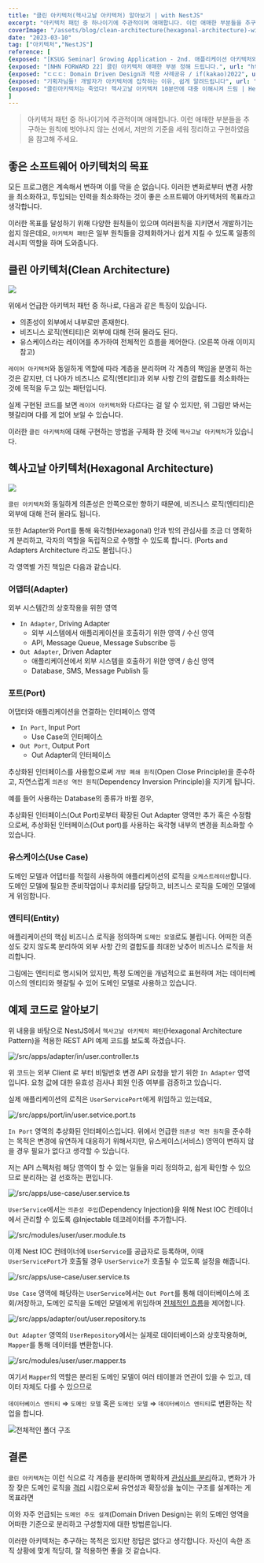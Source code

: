 ```yaml
---
title: "클린 아키텍처(헥사고날 아키텍처) 알아보기 | with NestJS"
excerpt: "아키텍처 패턴 중 하나이기에 주관적이며 애매합니다. 이런 애매한 부분들을 추구하는 원칙에 벗어나지 않는 선에서, 저만의 기준을 세워 정리하고 구현하였음을 참고해 주세요."
coverImage: "/assets/blog/clean-architecture(hexagonal-architecture)-with-nestjs/2.png"
date: "2023-03-10"
tag: ["아키텍처","NestJS"]
reference: [
{exposed: "[KSUG Seminar] Growing Application - 2nd. 애플리케이션 아키텍처와 객체지향", url: "https://www.youtube.com/watch?v=26S4VFUWlJM"},
{exposed: "[NHN FORWARD 22] 클린 아키텍처 애매한 부분 정해 드립니다.", url: "https://www.youtube.com/watch?v=g6Tg6_qpIVc"},
{exposed: "ㄷㄷㄷ: Domain Driven Design과 적용 사례공유 / if(kakao)2022", url: "https://www.youtube.com/watch?v=4QHvTeeTsj0"},
{exposed: "기획자님들! 개발자가 아키텍처에 집착하는 이유, 쉽게 알려드립니다", url: "https://www.youtube.com/watch?v=saxHxoUeeSw"},
{exposed: "클린아키텍처는 죽었다! 헥사고날 아키텍처 10분만에 대충 이해시켜 드림 | Hexagonal architecture", url: "https://www.youtube.com/watch?v=MKfSLrwLex8"},
]
---
```


> 아키텍처 패턴 중 하나이기에 주관적이며 애매합니다. 이런 애매한 부분들을 추구하는 원칙에 벗어나지 않는 선에서, 저만의 기준을 세워 정리하고 구현하였음을 참고해 주세요.

## 좋은 소프트웨어 아키텍처의 목표

모든 프로그램은 계속해서 변하며 이를 막을 순 없습니다. 이러한 변화로부터 변경 사항을 최소화하고, 투입되는 인력을 최소화하는 것이 좋은 소프트웨어 아키텍처의 목표라고 생각합니다.

이러한 목표를 달성하기 위해 다양한 원칙들이 있으며 여러원칙을 지키면서 개발하기는 쉽지 않은데요, `아키텍처 패턴`은 일부 원칙들을 강제화하거나 쉽게 지킬 수 있도록 일종의 레시피 역할을 하며 도와줍니다.

## 클린 아키텍처(Clean Architecture)

![](</assets/blog/clean-architecture(hexagonal-architecture)-with-nestjs/1.jpeg>)

위에서 언급한 아키텍처 패턴 중 하나로, 다음과 같은 특징이 있습니다.

- 의존성이 외부에서 내부로만 존재한다.
- 비즈니스 로직(엔티티)은 외부에 대해 전혀 몰라도 된다.
- 유스케이스라는 레이어를 추가하여 전체적인 흐름을 제어한다. (오른쪽 아래 이미지 참고)

`레이어 아키텍처`와 동일하게 역할에 따라 계층을 분리하며 각 계층의 책임을 분명히 하는 것은 같지만, 더 나아가 비즈니스 로직(엔티티)과 외부 사항 간의 결합도를 최소화하는 것에 목적을 두고 있는 패턴입니다.

실제 구현된 코드를 보면 `레이어 아키텍처`와 다르다는 걸 알 수 있지만, 위 그림만 봐서는 헷갈리며 다를 게 없어 보일 수 있습니다.

이러한 `클린 아키텍처`에 대해 구현하는 방법을 구체화 한 것에 `헥사고날 아키텍처`가 있습니다.

## 헥사고날 아키텍처(Hexagonal Architecture)

![](</assets/blog/clean-architecture(hexagonal-architecture)-with-nestjs/2.png>)

`클린 아키텍처`와 동일하게 의존성은 안쪽으로만 향하기 때문에, 비즈니스 로직(엔티티)은 외부에 대해 전혀 몰라도 됩니다.

또한 Adapter와 Port를 통해 육각형(Hexagonal) 안과 밖의 관심사를 조금 더 명확하게 분리하고, 각자의 역할을 독립적으로 수행할 수 있도록 합니다. (Ports and Adapters Architecture 라고도 불립니다.)

각 영역별 가진 책임은 다음과 같습니다.

### 어댑터(Adapter)

외부 시스템간의 상호작용을 위한 영역

- `In Adapter`, Driving Adapter
  - 외부 시스템에서 애플리케이션을 호출하기 위한 영역 / 수신 영역
  - API, Message Queue, Message Subscribe 등
- `Out Adapter`, Driven Adapter
  - 애플리케이션에서 외부 시스템을 호출하기 위한 영역 / 송신 영역
  - Database, SMS, Message Publish 등

### 포트(Port)

어댑터와 애플리케이션을 연결하는 인터페이스 영역

- `In Port`, Input Port
  - Use Case의 인터페이스
- `Out Port`, Output Port
  - Out Adapter의 인터페이스

추상화된 인터페이스를 사용함으로써 `개방 폐쇄 원칙`(Open Close Principle)을 준수하고, 자연스럽게 `의존성 역전 원칙`(Dependency Inversion Principle)을 지키게 됩니다.

예를 들어 사용하는 Database의 종류가 바뀔 경우,

추상화된 인터페이스(Out Port)로부터 확장된 Out Adapter 영역만 추가 혹은 수정함으로써, 추상화된 인터페이스(Out port)를 사용하는 육각형 내부의 변경을 최소화할 수 있습니다.

### 유스케이스(Use Case)

도메인 모델과 어댑터를 적절히 사용하여 애플리케이션의 로직을 `오케스트레이션`합니다. 도메인 모델에 필요한 준비작업이나 후처리를 담당하고, 비즈니스 로직을 도메인 모델에게 위임합니다.

### 엔티티(Entity)

애플리케이션의 핵심 비즈니스 로직을 정의하며 `도메인 모델`로도 불립니다. 어떠한 의존성도 갖지 않도록 분리하여 외부 사항 간의 결합도를 최대한 낮추어 비즈니스 로직을 처리합니다.

그림에는 엔티티로 명시되어 있지만, 특정 도메인을 개념적으로 표현하며 저는 데이터베이스의 엔티티와 헷갈릴 수 있어 도메인 모델로 사용하고 있습니다.

## 예제 코드로 알아보기

위 내용을 바탕으로 NestJS에서 `헥사고날 아키텍처 패턴`(Hexagonal Architecture Pattern)을 적용한 REST API 예제 코드를 보도록 하겠습니다.

![/src/apps/adapter/in/user.controller.ts](</assets/blog/clean-architecture(hexagonal-architecture)-with-nestjs/3.png>)

위 코드는 외부 Client 로 부터 비밀번호 변경 API 요청을 받기 위한 `In Adapter` 영역입니다. 요청 값에 대한 유효성 검사나 회원 인증 여부를 검증하고 있습니다.

실제 애플리케이션의 로직은 `UserServicePort`에게 위임하고 있는데요,

![/src/apps/port/in/user.setvice.port.ts](</assets/blog/clean-architecture(hexagonal-architecture)-with-nestjs/4.png>)

`In Port` 영역의 추상화된 인터페이스입니다. 위에서 언급한 `의존성 역전 원칙`을 준수하는 목적은 변경에 유연하게 대응하기 위해서지만, 유스케이스(서비스) 영역이 변하지 않을 경우 필요가 없다고 생각할 수 있습니다.

저는 API 스펙처럼 해당 영역이 할 수 있는 일들을 미리 정의하고, 쉽게 확인할 수 있으므로 분리하는 걸 선호하는 편입니다.

![/src/apps/use-case/user.service.ts](</assets/blog/clean-architecture(hexagonal-architecture)-with-nestjs/5.png>)

`UserService`에서는 `의존성 주입`(Dependency Injection)을 위해 Nest IOC 컨테이너에서 관리할 수 있도록 @Injectable 데코레이터를 추가합니다.

![/src/modules/user/user.module.ts](</assets/blog/clean-architecture(hexagonal-architecture)-with-nestjs/6.png>)

이제 Nest IOC 컨테이너에 `UserService`를 공급자로 등록하며, 이때 `UserServicePort`가 호출될 경우 `UserService`가 호출될 수 있도록 설정을 해줍니다.

![/src/apps/use-case/user.service.ts](</assets/blog/clean-architecture(hexagonal-architecture)-with-nestjs/7.png>)

`Use Case` 영역에 해당하는 `UserService`에서는 `Out Port`를 통해 데이터베이스에 조회/저장하고, 도메인 로직을 도메인 모델에게 위임하며 <u>전체적인 흐름</u>을 제어합니다.

![/src/apps/adapter/out/user.repository.ts](</assets/blog/clean-architecture(hexagonal-architecture)-with-nestjs/8.png>)

`Out Adapter` 영역의 `UserRepository`에서는 실제로 데이터베이스와 상호작용하며, `Mapper`를 통해 데이터를 변환합니다.

![/src/modules/user/user.mapper.ts](</assets/blog/clean-architecture(hexagonal-architecture)-with-nestjs/9.png>)

여기서 `Mapper`의 역할은 분리된 도메인 모델이 여러 테이블과 연관이 있을 수 있고, 데이터 자체도 다를 수 있으므로

`데이터베이스 엔티티` ⇒ `도메인 모델` 혹은 `도메인 모델` ⇒ `데이터베이스 엔티티`로 변환하는 작업을 합니다.

![전체적인 폴더 구조](</assets/blog/clean-architecture(hexagonal-architecture)-with-nestjs/10.png>)

## 결론

`클린 아키텍처`는 이런 식으로 각 계층을 분리하며 명확하게 <u>관심사를 분리</u>하고, 변화가 가장 잦은 도메인 로직을 <u>격리</u> 시킴으로써 유연성과 확장성을 높이는 구조를 설계하는 게 목표라면

이와 자주 언급되는 `도메인 주도 설계`(Domain Driven Design)는 위의 도메인 영역을 어떠한 기준으로 분리하고 구성할지에 대한 방법론입니다.

이러한 아키텍처는 추구하는 목적은 있지만 정답은 없다고 생각합니다. 자신이 속한 조직 상황에 맞게 적당히, 잘 적용하면 좋을 것 같습니다.
